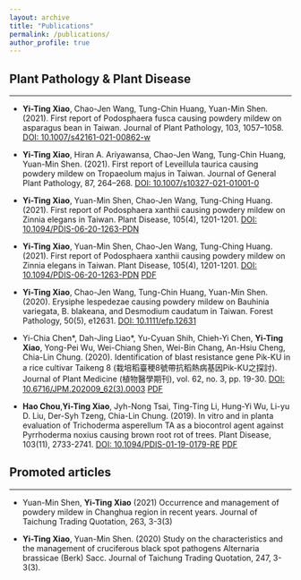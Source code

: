 ```yaml
---
layout: archive
title: "Publications"
permalink: /publications/
author_profile: true
---
```


## Plant Pathology & Plant Disease
_____

- **Yi-Ting Xiao**, Chao-Jen Wang, Tung-Chin Huang, Yuan-Min Shen. (2021). First report of Podosphaera fusca causing powdery mildew on asparagus bean in Taiwan. Journal of Plant Pathology, 103, 1057–1058. [DOI: 10.1007/s42161-021-00862-w](https://doi.org/10.1007/s42161-021-00862-w)

- **Yi-Ting Xiao**, Hiran A. Ariyawansa, Chao-Jen Wang, Tung-Chin Huang, Yuan-Min Shen. (2021). First report of Leveillula taurica causing powdery mildew on Tropaeolum majus in Taiwan. Journal of General Plant Pathology, 87, 264–268. [DOI: 10.1007/s10327-021-01001-0](https://doi.org/10.1007/s10327-021-01001-0)

- **Yi-Ting Xiao**, Yuan-Min Shen, Chao-Jen Wang, Tung-Ching Huang. (2021). First report of Podosphaera xanthii causing powdery mildew on Zinnia elegans in Taiwan. Plant Disease, 105(4), 1201-1201. [DOI: 10.1094/PDIS-06-20-1263-PDN](https://doi.org/10.1094/PDIS-06-20-1263-PDN)

- **Yi-Ting Xiao**, Yuan-Min Shen, Chao-Jen Wang, Tung-Ching Huang. (2021). First report of Podosphaera xanthii causing powdery mildew on Zinnia elegans in Taiwan. Plant Disease, 105(4), 1201-1201. [DOI: 10.1094/PDIS-06-20-1263-PDN](https://doi.org/10.1094/PDIS-06-20-1263-PDN) [PDF](https://apsjournals.apsnet.org/doi/epdf/10.1094/PDIS-06-20-1263-PDN)

- **Yi-Ting Xiao**, Chao-Jen Wang, Tung-Chin Huang, Yuan-Min Shen. (2020). Erysiphe lespedezae causing powdery mildew on Bauhinia variegata, B. blakeana, and Desmodium caudatum in Taiwan. Forest Pathology, 50(5), e12631. [DOI: 10.1111/efp.12631](https://doi.org/10.1111/efp.12631)

- Yi-Chia Chen*, Dah-Jing Liao*, Yu-Cyuan Shih, Chieh-Yi Chen, **Yi-Ting Xiao**, Yong-Pei Wu, Wei-Chiang Shen, Wei-Bin Chang, An-Hsiu Cheng, Chia-Lin Chung. (2020). Identification of blast resistance gene Pik-KU in a rice cultivar Taikeng 8 (栽培稻臺稉8號帶抗稻熱病基因Pik-KU之探討). Journal of Plant Medicine (植物醫學期刊), vol. 62, no. 3, pp. 19-30. [DOI: 10.6716/JPM.202009_62(3).0003](https://doi.org/10.6716/JPM.202009_62(3).0003) [PDF](https://s30.aconvert.com/convert/p3r68-cdx67/a0c80-iitwj.html)

- **Hao Chou**,**Yi-Ting Xiao**, Jyh-Nong Tsai, Ting-Ting Li, Hung-Yi Wu, Li-yu D. Liu, Der-Syh Tzeng, Chia-Lin Chung. (2019). In vitro and in planta evaluation of Trichoderma asperellum TA as a biocontrol agent against Pyrrhoderma noxius causing brown root rot of trees. Plant Disease, 103(11), 2733-2741. [DOI: 10.1094/PDIS-01-19-0179-RE](https://doi.org/10.1094/PDIS-01-19-0179-RE) [PDF](https://apsjournals.apsnet.org/doi/epdf/10.1094/PDIS-01-19-0179-RE)

## Promoted articles
_____

- Yuan-Min Shen, **Yi-Ting Xiao** (2021) Occurrence and management of powdery mildew in Changhua region in recent years. Journal of Taichung Trading Quotation, 263, 3-3(3) 

- **Yi-Ting Xiao**, Yuan-Min Shen. (2020) Study on the characteristics and the management of cruciferous black spot pathogens Alternaria brassicae (Berk) Sacc. Journal of Taichung Trading Quotation, 247, 3-3(3). 


















<!--{% if author.googlescholar %}
  You can also find my articles on <u><a href="{{author.googlescholar}}">my Google Scholar profile</a>.</u>
{% endif %}

{% include base_path %}

{% for post in site.publications reversed %}
  {% include archive-single.html %}
{% endfor %}--!>
